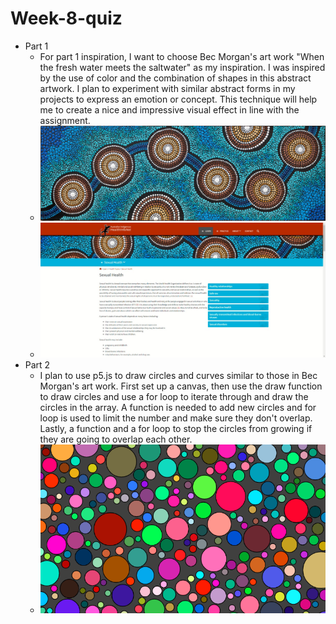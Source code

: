# Week-8-quiz
- Part 1
    - For part 1 inspiration, I want to choose Bec Morgan's art work "When the fresh water meets the saltwater" as my inspiration. I was inspired by the use of color and the combination of shapes in this abstract artwork. I plan to experiment with similar abstract forms in my projects to express an emotion or concept. This technique will help me to create a nice and impressive visual effect in line with the assignment.
    - ![art-sexual-health](assets/art-sexual-health.jpg)
    - ![screen shot of artwork](assets/screenshot%20of%20atrwork.jpg)
- Part 2
    - I plan to use p5.js to draw circles and curves similar to those in Bec Morgan's art work. First set up a canvas, then use the draw function to draw circles and use a for loop to iterate through and draw the circles in the array. A function is needed to add new circles and for loop is used to limit the number and make sure they don't overlap. Lastly, a function and a for loop to stop the circles from growing if they are going to overlap each other.
    - ![screenshot](assets/screenshot.png)
